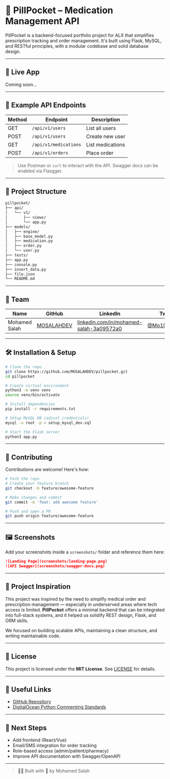 # 💊 PillPocket – Medication Management API

PillPocket is a backend-focused portfolio project for ALX that simplifies prescription tracking and order management. It's built using Flask, MySQL, and RESTful principles, with a modular codebase and solid database design.

---

## 🚀 Live App
Coming soon…

---

## 🧪 Example API Endpoints

| Method | Endpoint              | Description       |
|--------|-----------------------|-------------------|
| GET    | `/api/v1/users`       | List all users    |
| POST   | `/api/v1/users`       | Create new user   |
| GET    | `/api/v1/medications` | List medications  |
| POST   | `/api/v1/orders`      | Place order       |

> Use Postman or `curl` to interact with the API. Swagger docs can be enabled via Flasgger.

---

## 📁 Project Structure

```bash
pillpocket/
├── api/
│   └── v1/
│       ├── views/
│       └── app.py
├── models/
│   ├── engine/
│   ├── base_model.py
│   ├── medication.py
│   ├── order.py
│   └── user.py
├── tests/
├── app.py
├── console.py
├── insert_data.py
├── file.json
└── README.md
```

---

## 👥 Team

| Name          | GitHub                                       | LinkedIn                                                   | Twitter   |
|---------------|----------------------------------------------|-------------------------------------------------------------|-----------|
| Mohamed Salah | [MOSALAHDEV](https://github.com/MOSALAHDEV) | [linkedin.com/in/mohamed-salah-3a09572a0](https://linkedin.com/in/mohamed-salah-3a09572a0) | [@Mo10salah100](https://twitter.com/Mo10salah100) |

---

## 🛠 Installation & Setup

```bash
# Clone the repo
git clone https://github.com/MOSALAHDEV/pillpocket.git
cd pillpocket

# Create virtual environment
python3 -m venv venv
source venv/bin/activate

# Install dependencies
pip install -r requirements.txt

# Setup MySQL DB (adjust credentials)
mysql -u root -p < setup_mysql_dev.sql

# Start the Flask server
python3 app.py
```

---

## 🤝 Contributing

Contributions are welcome! Here's how:

```bash
# Fork the repo
# Create your feature branch
git checkout -b feature/awesome-feature

# Make changes and commit
git commit -m 'feat: add awesome feature'

# Push and open a PR
git push origin feature/awesome-feature
```

---

## 🖼 Screenshots

Add your screenshots inside a `screenshots/` folder and reference them here:

```markdown
![Landing Page](screenshots/landing-page.png)
![API Swagger](screenshots/swagger-docs.png)
```

---

## 🧭 Project Inspiration

This project was inspired by the need to simplify medical order and prescription management — especially in underserved areas where tech access is limited. **PillPocket** offers a minimal backend that can be integrated into full-stack systems, and it helped us solidify REST design, Flask, and ORM skills.

We focused on building scalable APIs, maintaining a clean structure, and writing maintainable code.

---

## 📘 License

This project is licensed under the **MIT License**. See [LICENSE](./LICENSE) for details.

---

## 📎 Useful Links

- [GitHub Repository](https://github.com/MOSALAHDEV/pillpocket)
- [DigitalOcean Python Commenting Standards](https://www.digitalocean.com/community/tutorials/how-to-write-comments-in-python-3)

---

## 🔮 Next Steps

- Add frontend (React/Vue)
- Email/SMS integration for order tracking
- Role-based access (admin/patient/pharmacy)
- Improve API documentation with Swagger/OpenAPI

---

> 👨‍💻 Built with 💙 by Mohamed Salah
